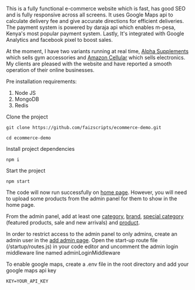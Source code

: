 This is a fully functional e-commerce website which is fast, has good SEO and is fully responsive across all screens. It uses Google Maps api to
calculate delivery fee and give accurate directions for efficient deliveries. The payment system is powered by daraja api which enables m-pesa, Kenya's most popular payment system. Lastly, It's integrated with Google Analytics and facebook pixel to boost sales.

At the moment, I have two variants running at real time, [Alpha Supplements]("http://alpha-supplement.com/") which sells gym accessories and [Amazon Cellular]("http://139.162.233.144/") which sells electronics. My clients are pleased with the website and have reported a smooth operation of their online businesses.

Pre installation requirements:
1. Node JS
2. MongoDB
3. Redis

Clone the project 

```git clone https://github.com/faizscripts/ecommerce-demo.git```

```cd ecommerce-demo```

Install project dependencies

```npm i```

Start the project

```npm start```

The code will now run successfully on [home page]("http://localhost:3003/"). However, you will need to upload some products from the admin panel for them to show in the home page.

From the admin panel, add at least one [category]("http://localhost:3003/admin/categories/new"), [brand]("http://localhost:3003/admin/brand/new"), [special category]("http://localhost:3003/admin/specials/new") (featured products, sale and new arrivals) and [product]("http://localhost:3003/admin/products/new").

In order to restrict access to the admin panel to only admins, create an admin user in the [add admin page]("http://localhost:3003/admin/admins/new"). Open the start-up route file (/startup/routes.js) in your code editor and uncomment the admin login middleware line named adminLoginMiddleware

To enable google maps, create a .env file in the root directory and add your google maps api key

```KEY=YOUR_API_KEY```